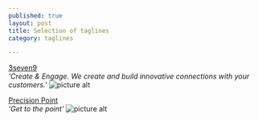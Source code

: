 ```yaml
---
published: true
layout: post
title: Selection of taglines
category: taglines

---
```


<u>3seven9</u> <br>
_'Create & Engage. We create and build innovative connections with your customers.'_
![picture alt](http://i.imgur.com/o1cdteE.png)

<u>Precision Point</u> <br>
_'Get to the point'_
![picture alt](http://i.imgur.com/yBjXoJQ.png)




